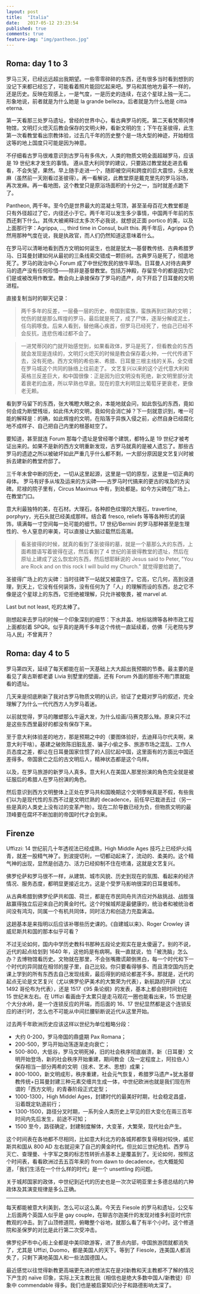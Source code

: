 ```yaml
---
layout: post
title:  "Italia"
date:   2017-05-12 23:23:54
published: true
comments: true
feature-img: "img/pantheon.jpg"
---
```


## Roma: day 1 to 3

罗马三天，已经远远超出我期望。一些零零碎碎的东西，还有很多当时看到想到的没记下来都已经忘了，可能看着照片能回忆起来吧。罗马和其他地方最不一样的，还是历史。反映在观感上，一是气度，一是历史的连续，在这个星球上独一无二。形象地说，前者就是为什么她是 la grande belleza，后者就是为什么他是 città eterna. 

第一天看那三处罗马遗址，曾经的世界中心，看古典罗马的死。第二天看梵蒂冈博物馆，文明灯火熄灭后教会保存的文明火种，看新文明的生；下午在圣彼得，此生第一次看教堂看出宗教体验，过去几千年的历史整个是一场大型的神迹，开始相信这等的地上国度只可能是因为神意。

不仔细看古罗马很难意识到古罗马有多伟大，人类的物质文明全面超越罗马，应该是 19 世纪末才发生的事情。 遵从意大利同学的建议，只要路过教堂就走进去看看，不会失望，果然。早上随手走进一个，随即被空间和跨度的巨大震惊，头皮发麻（虽然前一天刚看过圣彼得）。再一看解说，此教堂原是戴克里先的罗马浴场，再次发麻。再一看地图，这个教堂只是原浴场面积的十分之一，当时就差点跪下了。

Pantheon, 两千年。至今仍是世界最大的混凝土穹顶，甚至圣母百花大教堂都是只有外径超过了它，内径还小于它。两千年可以发生多少事情，中国两千年前的东西还剩下什么。其伟大被阐释过太多次不必我说，就想说正面 portico 的美，以及上面那行字：Agrippa, ..., third time in Consul, built this. 两千年后，Agrippa 仍然用那种气度在说，我是执政官，而人们仍然知道这意味着什么。

在罗马可以清晰地看到西方文明如何诞生，也就是犹太—基督教传统、古典希腊罗马、日耳曼封建如何从最初的三条线索交错成一颗巨树。古典罗马是死了，彻底地死了。罗马的政治中心 Forum 成了中世纪牧民的放牛草场。日耳曼人对待古典罗马的遗产没有任何珍惜——除非是基督教堂。包括万神殿，存留至今的都是因为它们是或被改用作教堂。教会向上承接保存了罗马的遗产，向下开启了日耳曼的文明进程。

直接复制当时的聊天记录：

> 两千多年的反差，一层叠一层的历史，帝国到蛮族，蛮族再到烂熟的文明；忧伤的就是那么辉煌的罗马，最后就是死了，成了尸体，逐渐分解成泥土，任乌鸦啄食。后来人看到，替他痛心疾首，但罗马已经死了，他自己已经不会反抗，连悲伤难过都不会了。

> 一进梵蒂冈的门就开始感觉到，如果看政体，罗马是死了，但看教会的东西就会发现是连续的，文明灯火熄灭的时候是教会保存着火种，一代代传递下去，没有死绝。西方文明的希伯来、希腊、日耳曼三根主线的关系，全交缠在罗马城这个共同的脉络上往前走了。 文艺复兴以来的这个近代意大利和英格兰反差巨大，和中国很像：正是因为旧文明没有死绝，新文明里部分流着衰老的血液，所以早熟也早衰。现在的意大利明显比葡萄牙更衰老，更像老无赖。 

看到罗马留下的东西，张大嘴瞪大眼之余，本能地就会问，如此恢弘的东西，竟如何会成为断壁残垣，如此伟大的文明，竟如何会消亡掉？下一刻就意识到，唯一可能的解释是：的确，如此辉煌的文明，在陷落于异族入侵之前，必然自身已经腐化地不成样子、自己把自己内里的根基蛀空了。

要知道，甚至就连 Forum 那每个遗址是曾经哪个建筑，都特么是 19 世纪才被考证出来的。如果不是新的西方文明重新发现，古罗马就真的是被人遗忘了。那些古罗马的遗迹之所以被破坏如此严重几乎什么都不剩，一大部分原因是文艺复兴时被拆去建新的教堂府邸了。

三千年未曾中断的历史，一切从这里起源，这里是一切的原型，这里是一切正典的母体。 罗马有好多从埃及运来的方尖碑——古罗马时代搞来的更古的埃及的方尖碑。尼禄的院子里有，Circus Maximus 中有，到处都是。如今方尖碑在广场上，在教堂门口。

意大利最独特的美，在石材。大理石，各种颜色纹理的大理石，travertine, porphyry，光石头就已经美成那样。结合着 fresco, reliefs 等等各种形式的装饰，填满每一寸空间每一处可能的细节。17 世纪/Bernini 的罗马那种甚至是生理性的、令人窒息的审美，可以直接让大脑过载然后高潮。

> 看圣彼得的时候，就真的看到了圣彼得的墓，就是一个墓那么大的东西，上面希腊语写着彼得在这，然后看到了 4 世纪的圣彼得教堂的遗址，然后在原址上建成了这么恢宏的东西，然后想耶稣说的 Jesus said to Peter, "You are Rock and on this rock I will build my Church." 就觉得要给跪了。

圣彼得广场上的方尖碑：当时往碑下一站就又被震住了。它高，它几何，高到没道理，到天上，它没有任何装饰，没有任何为了「人」的理解而设的东西，总之它不像是这个星球上的东西，它拒绝被理解，只允许被敬畏，被 marvel at.

Last but not least, 吃的太棒了。

刚想起来去罗马的时候一个印象深刻的细节：下水井盖、地标铭牌等各种市政工程上面都刻着 SPQR。似乎真的是两千多年这个传统一直延续着，仿佛「元老院与罗马人民」不曾离开？

## Roma: day 4 to 5

罗马第四天，延续了每天都能在前一天基础上大大超出我预期的节奏。最主要的是看见了奥古斯都老婆 Livia 别墅里的壁画，还有 Forum 外面的那些不用门票就能看的遗址。

几天来是彻底刷新了我对古罗马物质文明的认识，验证了史籍对罗马的叙述，完全理解了为什么一代代西方人为罗马着迷。

以前就觉得，罗马的雕塑那么牛逼大发，为什么绘画/马赛克那么矬。原来只不过是这些东西里最好的都没有保存下来。

至于意大利体验差的地方，那是预期之中的（要图体验好，去迪拜马尔代夫啊，来意大利干啥）。基建之破败陈旧脏乱差、骗子小偷之多、旅游市场之混乱、工作人员态度之差，都让在日耳曼国家住惯了的人回忆起中国，这里面有的方面比中国还差得多。帝国衰亡之后的古文明后人，精神状态都是这个鸟样。

以及，在罗马旅游的新罗马人真多。意大利人在美国人那里扮演的角色完全就是被征服后的希腊人在罗马扮演的角色。

然后意识到西方文明整体上正处在罗马共和国晚期这个文明季候真是不假，有些我们以为是现代性的东西不过是文明烂熟的 decadence，前任早已栽进去过（另一些是真的人类史上没有过的变革产物）。现在二阶导数已经为负，但物质文明的最顶峰要在腐坏不断加剧的帝国时代才会到来。 ﻿

## Firenze

Uffizzi: 14 世纪前几十年透视法已经成熟，High Middle Ages 技巧上已经炉火纯青，就差一股精气神了。到波提切利，一切都动起来了，流动的、柔美的。这个精气神的出现，显然是创造力、活力已经抑制不住在喷涌，这就是文艺复兴。

佛罗伦萨和罗马很不一样，从建筑、城市风貌、历史到现在的氛围、看起来的经济情况、服务态度，都明显更接近北方。这是个受罗马影响很深的日耳曼城市。

从古典希腊到佛罗伦萨共和国、荷兰，都是在市民同舟共济应对外敌挑战、战胜强敌赢得独立后迎来自己的黄金时代。这个时候城邦是最健康的，统治者和被统治者间没有鸿沟，同属一个有机共同体，同时活力和创造力充盈满溢。

这趟基本是来指明以后应该补哪些历史课的。《自建城以来》、Roger Crowley 讲威尼斯共和国的那本似乎可看？

不过无论如何，国内中学历史教科书那种五段论史观实在是太傻逼了。别的不说，近代的起点给划到 1640 年，这他妈是有病啊。我一直就说，怕「被洗脑」怎么办？去博物馆看历史。文物就在那里，不会张嘴撒谎颠倒黑白，每一个时代和下一个时代的异同就在相邻的屋子里，自己比较。你只要看得够多、而且清空国内历史课上学到的所有东西去自己发现线索，最后得到的结论都差不多。那就是，近代的起点无论是文艺复兴（尤以佛罗伦萨美术的大繁荣为代表），新航路的开辟（尤以 1492 哥伦布为代表），还是 1517《95 条论纲》的发表，基本上都会把时间划在 15 世纪末左右。在 Uffizi 看画由于太累只是走马观花一圈也能看出来，15 世纪是个大分水岭，是一个连锁反应的开端，而后面的 16、17 世纪显然都是这个连锁反应的进行时，怎么也不可能从中间拦腰斩断说近代从这里开始。

过去两千年欧洲历史应该这样以世纪为单位粗略分段：

-   大约 0-200，罗马帝国的鼎盛期 Pax Romana；
-   200-500，罗马开始动荡逐渐走向衰亡；
-   500-800，大低谷，罗马文明死掉，旧的社会秩序彻底崩溃，新（日耳曼）文明开始登场，新的社会秩序开始重建，期间教会（及一定程度上，阿拉伯人）保存相当一部分两希的文明（技术、艺术、思想）成果；
-   800-1000，新文明成形，秩序重建，社会元气恢复，希腊罗马遗产+犹太基督教传统+日耳曼封建三种元素交缠共生成一体，中世纪欧洲也就是我们现在所谓的「西方文明」的青春阶段正式定型；
-   1000-1300，High Middel Ages，封建时代的最美好时期，社会稳定昌盛，沿着既定轨道前行；
-   1300-1500，路径分叉时期，一系列全人类历史上罕见的巨大变化在兩三百年时间内先后发生，前途不可知；
-   1500 至今，路径确定，封建制度解体，大变革，大繁荣，现代社会产生。

这个时间表在各地都不尽相同，比如意大利北方的各城邦都恢复得相对较快，威尼斯共和国从 800 AD 左右就迎来了自己的黄金时代。但比如三世纪危机、西罗马灭亡、查理曼、十字军之类的标志性转折点基本上是覆盖到了。无论如何，按照这个时间表，看看欧洲过去五百年来的 from dawn to decadence，也大概能知道，「我们生活在一个什么样的时代」是一个 unsettling 的问题。

关于城邦国家的政体，中世纪到近代的历史也是一次次证明亚里士多德总结的六种政体及其演变规律是多么正确。﻿

---

每天都能被意大利美到，怎么可以这么美。今天去 Fiesole 的罗马和遗址，公交车上后面两个英国人似乎是 gay couple，在聊吉尔迦美什的发现对维多利亚时代宗教观的冲击。到了山顶修道院，俯瞰整个谷地，就那么看了有半个小时。这个修道院和圣保罗的对比是此行第二次受冲击。

佛罗伦萨市中心街上全都是中美印欧游客，进了景点内部，中国旅游团就都消失了，尤其是 Uffizi, Duomo，都是美国人的天下。等到了 Fiesole，连美国人都消失了，只剩下满地英国人和一些法国德国人。

最近感觉以往觉得新教更高端更先进的想法实在是对新教和天主教都不了解的情况下产生的 naïve 印象，实际上天主教比我（相信也是绝大多数中国人/新教徒）印象中 commendable 得多。我们也是被启蒙知识分子和路德影响太深了。

